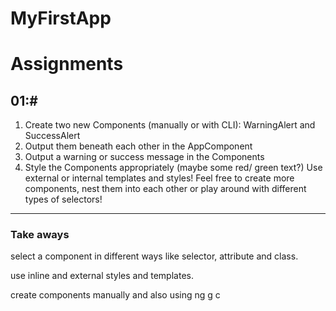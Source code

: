 # MyFirstApp
# Assignments

## 01:# #
1. Create two new Components (manually or with CLI): WarningAlert and SuccessAlert 
2. Output them beneath each other in the AppComponent 
3. Output a warning or success message in the Components 
4. Style the Components appropriately (maybe some red/ green text?) 
Use external or internal templates and styles! 
Feel free to create more components, nest them into each other or play around with different types of selectors! 

------ 
### Take aways
select a component in different ways like selector, attribute and class.

use inline and external styles and templates.

create components manually and also using ng g c <component>